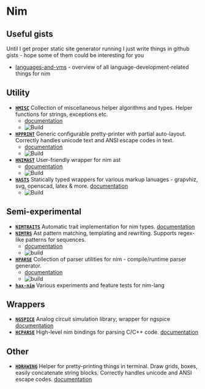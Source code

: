 
# Nim

## Useful gists

Until I get proper static site generator running I just write things in github gists - hope some of them could be interesting for you

- [languages-and-vms](https://gist.github.com/haxscramper/3562fa8fee4726d7a30a013a37977df6) - overview of all language-development-related things for nim

## Utility

- [**`HMISC`**](https://github.com/haxscramper/hmisc) Collection of miscellaneous helper algorithms and types. Helper functions for strings, exceptions etc. 
    - [documentation](https://haxscramper.github.io/hmisc-doc/src/hmisc.html)
    - ![Build](https://github.com/haxscramper/hmisc/workflows/Build/badge.svg)
- [**`HPPRINT`**](https://github.com/haxscramper/hpprint) Generic configurable pretty-printer with partial auto-layout. Correctly handles unicode text and ANSI escape codes in text. 
    - [documentation](https://haxscramper.github.io/hpprint-doc/src/hpprint.html)
    - ![Build](https://github.com/haxscramper/hpprint/workflows/Build/badge.svg)
- [**`HNIMAST`**](https://github.com/haxscramper/hnimast) User-friendly wrapper for nim ast 
    - [documentation](https://haxscramper.github.io/hnimast-doc/src/hnimast.html)
    - ![Build](https://github.com/haxscramper/hnimast/workflows/Build/badge.svg)
- [**`HASTS`**](https://github.com/haxscramper/hasts) Statically typed wrappers for various markup lanuages - grapvhiz, svg, openscad, latex & more. [documentation](https://haxscramper.github.io/hasts-doc/src/hasts/graphviz_ast.html)
    - ![Build](https://github.com/haxscramper/hasts/workflows/Build/badge.svg)

##  Semi-experimental

- [**`NIMTRAITS`**](https://github.com/haxscramper/nimtraits) Automatic trait implementation for nim types. [documentation](https://haxscramper.github.io/nimtraits-doc/src/nimtraits.html)
- [**`NIMTRS`**](https://github.com/haxscramper/nimtrs) Ast pattern matching, templating and rewriting. Supports regex-like patterns for sequences. 
    - [documentation](https://haxscramper.github.io/nimtrs-doc/src/nimtrs/trscore.html)
    - ![build](https://github.com/haxscramper/nimtrs/workflows/build/badge.svg)
- [**`HPARSE`**](https://github.com/haxscramper/hparse)  Collection of parser utilities for nim - compile/runtime parser generator. 
    - [documentation](https://haxscramper.github.io/hparse-doc/src/hparse.html)
    - ![build](https://github.com/haxscramper/hparse/workflows/build/badge.svg)
- [**`hax-nim`**](https://github.com/haxscramper/hax-nim) Various experiments and feature tests for nim-lang

## Wrappers

- [**`NGSPICE`**](https://github.com/haxscramper/ngspice) Analog circuit simulation library; wrapper for ngspice [documentation](https://haxscramper.github.io/ngspice-doc/src/ngspice.html)
- [**`HCPARSE`**](https://github.com/haxscramper/hcparse) High-level nim bindings for parsing C/C++ code. [documentation](https://haxscramper.github.io/hcparse-doc/src/hcparse/libclang.html)

## Other

- [**`HDRAWING`**](https://github.com/haxscramper/hdrawing) Helper for pretty-printing things in terminal. Draw grids, boxes, easily concatenate string blocks. Correctly handles unicode and ANSI escape codes. [documentation](https://haxscramper.github.io/hdrawing-doc/src/hdrawing.html)

